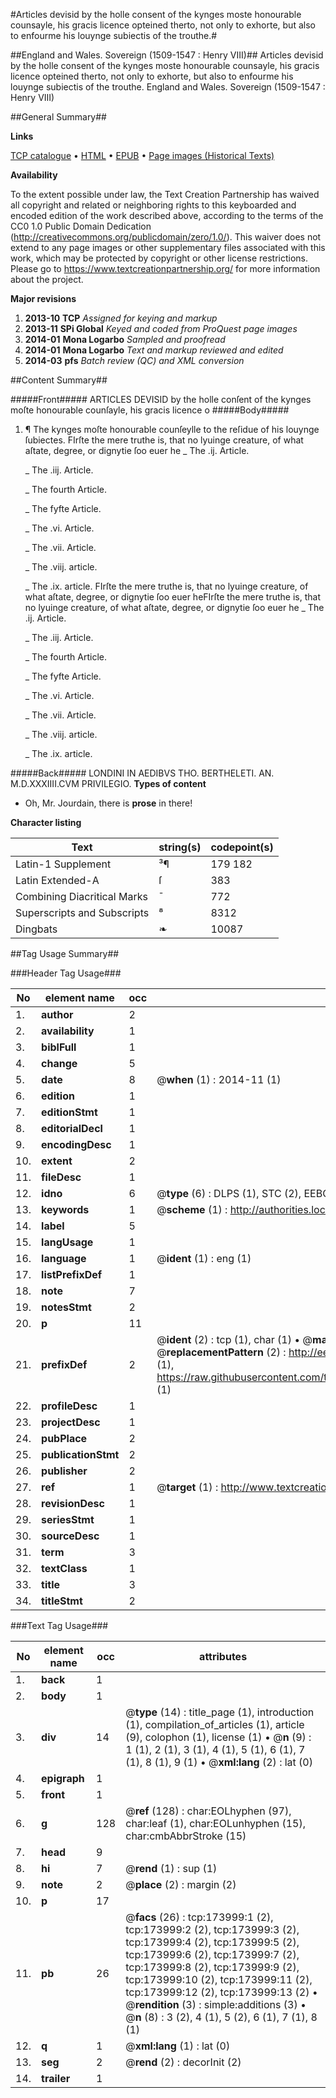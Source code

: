 #Articles devisid by the holle consent of the kynges moste honourable counsayle, his gracis licence opteined therto, not only to exhorte, but also to enfourme his louynge subiectis of the trouthe.#

##England and Wales. Sovereign (1509-1547 : Henry VIII)##
Articles devisid by the holle consent of the kynges moste honourable counsayle, his gracis licence opteined therto, not only to exhorte, but also to enfourme his louynge subiectis of the trouthe.
England and Wales. Sovereign (1509-1547 : Henry VIII)

##General Summary##

**Links**

[TCP catalogue](http://www.ota.ox.ac.uk/tcp/)  • 
[HTML](http://tei.it.ox.ac.uk/tcp/Texts-HTML/free/B01/B01257.html)  • 
[EPUB](http://tei.it.ox.ac.uk/tcp/Texts-EPUB/free/B01/B01257.epub) • 
[Page images (Historical Texts)](https://historicaltexts.jisc.ac.uk/eebo-52633192e)

**Availability**

To the extent possible under law, the Text Creation Partnership has waived all copyright and related or neighboring rights to this keyboarded and encoded edition of the work described above, according to the terms of the CC0 1.0 Public Domain Dedication (http://creativecommons.org/publicdomain/zero/1.0/). This waiver does not extend to any page images or other supplementary files associated with this work, which may be protected by copyright or other license restrictions. Please go to https://www.textcreationpartnership.org/ for more information about the project.

**Major revisions**

1. __2013-10__ __TCP__ *Assigned for keying and markup*
1. __2013-11__ __SPi Global__ *Keyed and coded from ProQuest page images*
1. __2014-01__ __Mona Logarbo__ *Sampled and proofread*
1. __2014-01__ __Mona Logarbo__ *Text and markup reviewed and edited*
1. __2014-03__ __pfs__ *Batch review (QC) and XML conversion*

##Content Summary##

#####Front#####
ARTICLES DEVISID by the holle conſent of the kynges moſte honourable counſayle, his gracis licence o
#####Body#####

1. ¶ The kynges moſte honourable counſeylle to the reſidue of his louynge ſubiectes.
FIrſte the mere truthe is, that no lyuinge creature, of what aſtate, degree, or dignytie ſoo euer he
    _ The .ij. Article.

    _ The .iij. Article.

    _ The fourth Article.

    _ The fyfte Article.

    _ The .vi. Article.

    _ The .vii. Article.

    _ The .viij. article.

    _ The .ix. article.
FIrſte the mere truthe is, that no lyuinge creature, of what aſtate, degree, or dignytie ſoo euer heFIrſte the mere truthe is, that no lyuinge creature, of what aſtate, degree, or dignytie ſoo euer he
    _ The .ij. Article.

    _ The .iij. Article.

    _ The fourth Article.

    _ The fyfte Article.

    _ The .vi. Article.

    _ The .vii. Article.

    _ The .viij. article.

    _ The .ix. article.

#####Back#####
LONDINI IN AEDIBVS THO. BERTHELETI. AN. M.D.XXXIIII.CVM PRIVILEGIO.
**Types of content**

  * Oh, Mr. Jourdain, there is **prose** in there!

**Character listing**


|Text|string(s)|codepoint(s)|
|---|---|---|
|Latin-1 Supplement|³¶|179 182|
|Latin Extended-A|ſ|383|
|Combining             Diacritical Marks|̄|772|
|Superscripts             and Subscripts|⁸|8312|
|Dingbats|❧|10087|

##Tag Usage Summary##

###Header Tag Usage###

|No|element name|occ|attributes|
|---|---|---|---|
|1.|__author__|2||
|2.|__availability__|1||
|3.|__biblFull__|1||
|4.|__change__|5||
|5.|__date__|8| @__when__ (1) : 2014-11 (1)|
|6.|__edition__|1||
|7.|__editionStmt__|1||
|8.|__editorialDecl__|1||
|9.|__encodingDesc__|1||
|10.|__extent__|2||
|11.|__fileDesc__|1||
|12.|__idno__|6| @__type__ (6) : DLPS (1), STC (2), EEBO-CITATION (1), OCLC (1), VID (1)|
|13.|__keywords__|1| @__scheme__ (1) : http://authorities.loc.gov/ (1)|
|14.|__label__|5||
|15.|__langUsage__|1||
|16.|__language__|1| @__ident__ (1) : eng (1)|
|17.|__listPrefixDef__|1||
|18.|__note__|7||
|19.|__notesStmt__|2||
|20.|__p__|11||
|21.|__prefixDef__|2| @__ident__ (2) : tcp (1), char (1)  •  @__matchPattern__ (2) : ([0-9\-]+):([0-9IVX]+) (1), (.+) (1)  •  @__replacementPattern__ (2) : http://eebo.chadwyck.com/downloadtiff?vid=$1&page=$2 (1), https://raw.githubusercontent.com/textcreationpartnership/Texts/master/tcpchars.xml#$1 (1)|
|22.|__profileDesc__|1||
|23.|__projectDesc__|1||
|24.|__pubPlace__|2||
|25.|__publicationStmt__|2||
|26.|__publisher__|2||
|27.|__ref__|1| @__target__ (1) : http://www.textcreationpartnership.org/docs/. (1)|
|28.|__revisionDesc__|1||
|29.|__seriesStmt__|1||
|30.|__sourceDesc__|1||
|31.|__term__|3||
|32.|__textClass__|1||
|33.|__title__|3||
|34.|__titleStmt__|2||


###Text Tag Usage###

|No|element name|occ|attributes|
|---|---|---|---|
|1.|__back__|1||
|2.|__body__|1||
|3.|__div__|14| @__type__ (14) : title_page (1), introduction (1), compilation_of_articles (1), article (9), colophon (1), license (1)  •  @__n__ (9) : 1 (1), 2 (1), 3 (1), 4 (1), 5 (1), 6 (1), 7 (1), 8 (1), 9 (1)  •  @__xml:lang__ (2) : lat (0)|
|4.|__epigraph__|1||
|5.|__front__|1||
|6.|__g__|128| @__ref__ (128) : char:EOLhyphen (97), char:leaf (1), char:EOLunhyphen (15), char:cmbAbbrStroke (15)|
|7.|__head__|9||
|8.|__hi__|7| @__rend__ (1) : sup (1)|
|9.|__note__|2| @__place__ (2) : margin (2)|
|10.|__p__|17||
|11.|__pb__|26| @__facs__ (26) : tcp:173999:1 (2), tcp:173999:2 (2), tcp:173999:3 (2), tcp:173999:4 (2), tcp:173999:5 (2), tcp:173999:6 (2), tcp:173999:7 (2), tcp:173999:8 (2), tcp:173999:9 (2), tcp:173999:10 (2), tcp:173999:11 (2), tcp:173999:12 (2), tcp:173999:13 (2)  •  @__rendition__ (3) : simple:additions (3)  •  @__n__ (8) : 3 (2), 4 (1), 5 (2), 6 (1), 7 (1), 8 (1)|
|12.|__q__|1| @__xml:lang__ (1) : lat (0)|
|13.|__seg__|2| @__rend__ (2) : decorInit (2)|
|14.|__trailer__|1||
